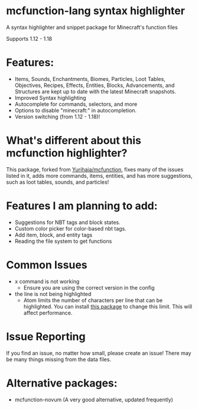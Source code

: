 # mcfunction-lang syntax highlighter

A syntax highlighter and snippet package for Minecraft's function files

Supports 1.12 - 1.18

# Features:

- Items, Sounds, Enchantments, Biomes, Particles, Loot Tables, Objectives, Recipes, Effects, Entities, Blocks, Advancements, and Structures are kept up to date with the latest Minecraft snapshots.
- Improved Syntax highlighting
- Autocomplete for commands, selectors, and more
- Options to disable "minecraft:" in autocompletion.
- Version switching (from 1.12 - 1.18)!

# What's different about this mcfunction highlighter?

This package, forked from [Yurihaia/mcfunction](https://github.com/Bassab03/mcfunction), fixes many of the issues listed in it, adds more commands, items, entities, and has more suggestions, such as loot tables, sounds, and particles!

# Features I am planning to add:

- Suggestions for NBT tags and block states.
- Custom color picker for color-based nbt tags.
- Add item, block, and entity tags
- Reading the file system to get functions

# Common Issues
- x command is not working
  - Ensure you are using the correct version in the config
- the line is not being highlighted
  - Atom limits the number of characters per line that can be highlighted. You can install [this package](https://atom.io/packages/grammar-token-limit) to change this limit. This will affect performance.

# Issue Reporting
If you find an issue, no matter how small, please create an issue! There may be many things missing from the data files.

# Alternative packages:
- mcfunction-novum (A very good alternative, updated frequently)
